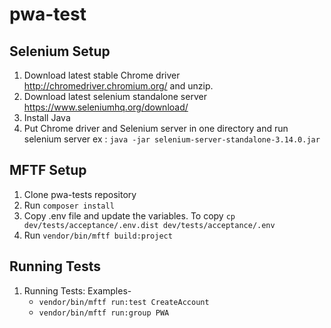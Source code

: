 # pwa-test

## Selenium Setup
1. Download latest stable Chrome driver http://chromedriver.chromium.org/  and unzip.
2. Download latest selenium standalone server https://www.seleniumhq.org/download/
3. Install Java
4. Put Chrome driver and Selenium server in one directory and run selenium server ex : `java -jar selenium-server-standalone-3.14.0.jar`

## MFTF Setup
1. Clone pwa-tests repository
2. Run `composer install`
3. Copy .env file and update the variables. To copy `cp dev/tests/acceptance/.env.dist dev/tests/acceptance/.env`
3. Run `vendor/bin/mftf build:project`

## Running Tests
1. Running Tests: Examples-
    * `vendor/bin/mftf run:test CreateAccount`
    * `vendor/bin/mftf run:group PWA`
      
